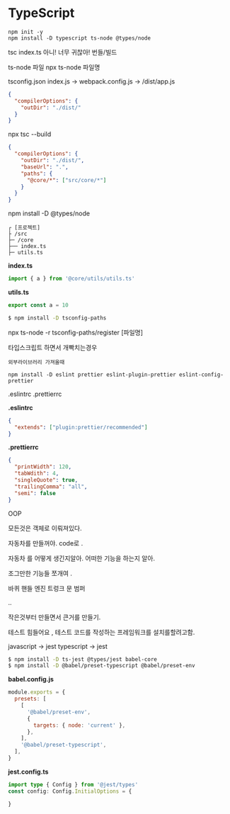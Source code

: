 # TypeScript

```
npm init -y
npm install -D typescript ts-node @types/node
```

tsc index.ts
아니! 너무 귀찮아! 번들/빌드

ts-node 파일
npx ts-node 파일명

tsconfig.json
index.js -> webpack.config.js -> /dist/app.js

```json
{
  "compilerOptions": {
    "outDir": "./dist/"
  }
}
```

npx tsc --build

```json
{
  "compilerOptions": {
    "outDir": "./dist/",
    "baseUrl": ".",
    "paths": {
      "@core/*": ["src/core/*"]
    }
  }
}
```

npm install -D @types/node

```
┌ [프로젝트]
├ /src
├─ /core
├── index.ts
├─ utils.ts
```

**index.ts**

```typescript
import { a } from '@core/utils/utils.ts'
```

**utils.ts**

```typescript
export const a = 10
```

```sh
$ npm install -D tsconfig-paths
```

npx ts-node -r tsconfig-paths/register [파일명]

타입스크립트 하면서 개빡치는경우

`외부라이브러리 가져올때`

```
npm install -D eslint prettier eslint-plugin-prettier eslint-config-prettier
```

.eslintrc
.prettierrc

**.eslintrc**

```json
{
  "extends": ["plugin:prettier/recommended"]
}
```

**.prettierrc**

```json
{
  "printWidth": 120,
  "tabWdith": 4,
  "singleQuote": true,
  "trailingComma": "all",
  "semi": false
}
```

OOP

모든것은 객체로 이뤄져있다.

자동차를 만들꺼야. code로 .

자동차 를 어떻게 생긴지알아.
어떠한 기능을 하는지 알아.

조그만한 기능들 쪼개여 .

바퀴
핸들
엔진
트렁크
문
범퍼

..

작은것부터 만들면서 큰거를 만들기.

테스트 힘들어요 ,
테스트 코드를 작성하는 프레임워크를 설치를할려고함.

javascript -> jest
typescript -> jest

```sh
$ npm install -D ts-jest @types/jest babel-core
$ npm install -D @babel/preset-typescript @babel/preset-env
```

**babel.config.js**

```js
module.exports = {
  presets: [
    [
      '@babel/preset-env',
      {
        targets: { node: 'current' },
      },
    ],
    '@babel/preset-typescript',
  ],
}
```

**jest.config.ts**

```ts
import type { Config } from '@jest/types'
const config: Config.InitialOptions = {

}
```
